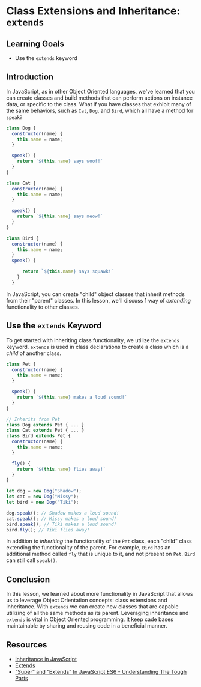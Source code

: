 # Class Extensions and Inheritance: `extends`

## Learning Goals

- Use the `extends` keyword

## Introduction

In JavaScript, as in other Object Oriented languages, we've learned
that you can create classes and build methods that can perform
actions on instance data, or specific to the class. What if you have
classes that exhibit many of the same behaviors, such as `Cat`, `Dog`,
and `Bird`, which all have a method for `speak`?

```js
class Dog {
  constructor(name) {
    this.name = name;
  }

  speak() {
    return `${this.name} says woof!`
  }
}

class Cat {
  constructor(name) {
    this.name = name;
  }

  speak() {
    return `${this.name} says meow!`
  }
}

class Bird {
  constructor(name) {
    this.name = name;
  }
  speak() {

      return `${this.name} says squawk!`
    }
  }
```

In JavaScript, you can create "child" object classes that inherit methods
from their "parent" classes. In this lesson, we'll discuss 1 way of
_extending_ functionality to other classes.

## Use the `extends` Keyword

To get started with inheriting class functionality, we utilize the `extends`
keyword. `extends` is used in class declarations to create a class which
is a _child_ of another class.

```js
class Pet {
  constructor(name) {
    this.name = name;
  }

  speak() {
    return `${this.name} makes a loud sound!`
  }
}

// Inherits from Pet
class Dog extends Pet { ... }
class Cat extends Pet { ... }
class Bird extends Pet {
  constructor(name) {
    this.name = name;
  }

  fly() {
    return `${this.name} flies away!`
  }
}

let dog = new Dog("Shadow");
let cat = new Dog("Missy");
let bird = new Dog("Tiki");

dog.speak(); // Shadow makes a loud sound!
cat.speak(); // Missy makes a loud sound!
bird.speak(); // Tiki makes a loud sound!
bird.fly(); // Tiki flies away!
```

In addition to _inheriting_ the functionality of the `Pet` class, each "child"
class extending the functionality of the parent. For example, `Bird` has an
additional method called `fly` that is unique to it, and not present on `Pet`.
`Bird` can still call `speak()`.

## Conclusion

In this lesson, we learned about more functionality in JavaScript that allows us to leverage
Object Orientation concepts: class extensions and inheritance. With `extends` we can create 
new classes that are capable utilizing of all the same methods as its parent. Leveraging
inheritance and `extends` is vital in Object Oriented programming. It keep cade bases maintainable
by sharing and reusing code in a beneficial manner.

## Resources

* [Inheritance in JavaScript](https://developer.mozilla.org/en-US/docs/Learn/JavaScript/Objects/Inheritance)
* [Extends](https://developer.mozilla.org/en-US/docs/Web/JavaScript/Reference/Classes/extends)
* [“Super” and “Extends” In JavaScript ES6 - Understanding The Tough Parts](https://medium.com/beginners-guide-to-mobile-web-development/super-and-extends-in-javascript-es6-understanding-the-tough-parts-6120372d3420)
